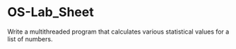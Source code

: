 # OS-Lab_Sheet
Write a multithreaded program that calculates various statistical values for a list of numbers. 
